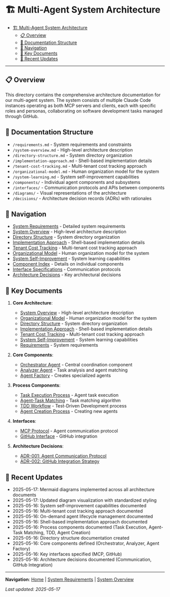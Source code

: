 # 🏗️ Multi-Agent System Architecture

<!-- 📑 TABLE OF CONTENTS -->
- [🏗️ Multi-Agent System Architecture](#️-multi-agent-system-architecture)
  - [📋 Overview](#-overview)
  - [📂 Documentation Structure](#-documentation-structure)
  - [🧭 Navigation](#-navigation)
  - [📝 Key Documents](#-key-documents)
  - [🔄 Recent Updates](#-recent-updates)

---

## 📋 Overview

This directory contains the comprehensive architecture documentation for our multi-agent system. The system consists of multiple Claude Code instances operating as both MCP servers and clients, each with specific roles and personas, collaborating on software development tasks managed through GitHub.

## 📂 Documentation Structure

- `/requirements.md` - System requirements and constraints
- `/system-overview.md` - High-level architecture description
- `/directory-structure.md` - System directory organization
- `/implementation-approach.md` - Shell-based implementation details
- `/tenant-cost-tracking.md` - Multi-tenant cost tracking approach
- `/organizational-model.md` - Human organization model for the system
- `/system-learning.md` - System self-improvement capabilities
- `/components/` - Individual agent components and subsystems
- `/interfaces/` - Communication protocols and APIs between components
- `/diagrams/` - Visual representations of the architecture
- `/decisions/` - Architecture decision records (ADRs) with rationales

## 🧭 Navigation

- [System Requirements](./requirements.md) - Detailed system requirements
- [System Overview](./system-overview.md) - High-level architecture description
- [Directory Structure](./directory-structure.md) - System directory organization
- [Implementation Approach](./implementation-approach.md) - Shell-based implementation details
- [Tenant Cost Tracking](./tenant-cost-tracking.md) - Multi-tenant cost tracking approach
- [Organizational Model](./organizational-model.md) - Human organization model for the system
- [System Self-Improvement](./system-learning.md) - System learning capabilities
- [Component Index](./components/README.md) - Details on individual components
- [Interface Specifications](./interfaces/README.md) - Communication protocols
- [Architecture Decisions](./decisions/README.md) - Key architectural decisions

## 📝 Key Documents

1. **Core Architecture**:
   - [System Overview](./system-overview.md) - High-level architecture description
   - [Organizational Model](./organizational-model.md) - Human organization model for the system
   - [Directory Structure](./directory-structure.md) - System directory organization
   - [Implementation Approach](./implementation-approach.md) - Shell-based implementation details
   - [Tenant Cost Tracking](./tenant-cost-tracking.md) - Multi-tenant cost tracking approach
   - [System Self-Improvement](./system-learning.md) - System learning capabilities
   - [Requirements](./requirements.md) - System requirements

2. **Core Components**:
   - [Orchestrator Agent](./components/orchestrator.md) - Central coordination component
   - [Analyzer Agent](./components/analyzer.md) - Task analysis and agent matching
   - [Agent Factory](./components/agent-factory.md) - Creates specialized agents

3. **Process Components**:
   - [Task Execution Process](./components/task-execution-process.md) - Agent task execution
   - [Agent-Task Matching](./components/agent-task-matching.md) - Task matching algorithm
   - [TDD Workflow](./components/tdd-workflow.md) - Test-Driven Development process
   - [Agent Creation Process](./components/agent-creation-process.md) - Creating new agents

4. **Interfaces**:
   - [MCP Protocol](./interfaces/mcp-protocol.md) - Agent communication protocol
   - [GitHub Interface](./interfaces/github-interface.md) - GitHub integration

5. **Architecture Decisions**:
   - [ADR-001: Agent Communication Protocol](./decisions/001-agent-communication-protocol.md)
   - [ADR-002: GitHub Integration Strategy](./decisions/002-github-integration-strategy.md)

## 🔄 Recent Updates

- 2025-05-17: Mermaid diagrams implemented across all architecture documents
- 2025-05-17: Updated diagram visualization with standardized styling
- 2025-05-16: System self-improvement capabilities documented
- 2025-05-16: Multi-tenant cost tracking approach documented
- 2025-05-16: On-demand agent lifecycle management documented
- 2025-05-16: Shell-based implementation approach documented
- 2025-05-16: Process components documented (Task Execution, Agent-Task Matching, TDD, Agent Creation)
- 2025-05-16: Directory structure documentation created
- 2025-05-16: Core components defined (Orchestrator, Analyzer, Agent Factory)
- 2025-05-16: Key interfaces specified (MCP, GitHub)
- 2025-05-16: Architecture decisions documented (Communication, GitHub Integration)

---

<!-- 🧭 NAVIGATION -->
**Navigation**: [Home](../README.md) | [System Requirements](./requirements.md) | [System Overview](./system-overview.md)

*Last updated: 2025-05-17*
